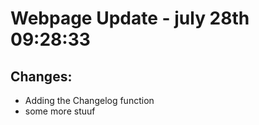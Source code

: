 # Webpage Update - july 28th 09:28:33

## Changes:
- Adding the Changelog function
- some more stuuf
